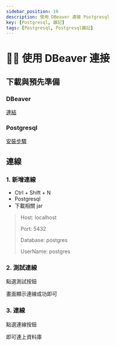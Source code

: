 ```yaml
---
sidebar_position: 10
description: 使用 DBeaver 連接 Postgresql
key: [Postgresql, 雜記]
tags: [Postgresql, Postgresql雜記]
---
```


# 👩‍💻 使用 DBeaver 連接

## 下載與預先準備

### DBeaver

[連結](https://dbeaver.io/download/)

### Postgresql

[安裝步驟](https://blog.lychicken.com/docs/daylily/postgreDaylily/setIndocker)

## 連線

### 1. 新增連線

- Ctrl + Shift + N
- Postgresql
- 下載相關 jar

> Host: localhost
>
> Port: 5432
>
> Database: postgres
>
> UserName: postgres

### 2. 測試連線

點選測試按鈕

畫面顯示連線成功即可

### 3. 連線

點選連線按鈕

即可連上資料庫

